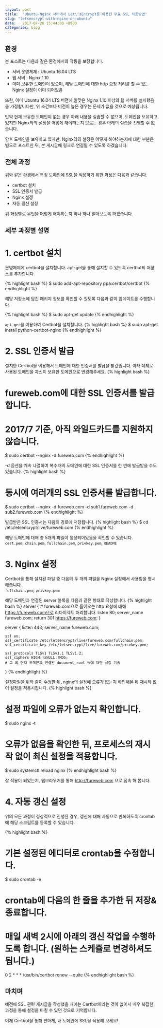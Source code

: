 ```yaml
---
layout: post
title:  "Ubuntu-Nginx 서버에서 Let\'sEncrypt를 이용한 무료 SSL 적용방법"
slug: "letsencrypt-with-nginx-on-ubuntu"
date:   2017-07-28 15:44:00 +0900
categories: blog
---
```


## 환경  

본 포스트는 다음과 같은 환경에서의 작동을 보장합니다.  
- 서버 운영체제 : Ubuntu 16.04 LTS  
- 웹 서버 : Nginx 1.10  
- 이미 보유한 도메인이 있으며, 해당 도메인에 대한 http 요청 처리를 할 수 있는 Nginx 설정이 이미 되어있음

또한, 이미 Ubuntu 16.04 LTS 버전에 알맞은 Nginx 1.10 이상의 웹 서버를 설치했음을 가정합니다만, 
위 조건보다 버전이 높은 경우는 문제가 없을 것으로 예상됩니다.  

만약 현재 보유한 도메인이 없는 경우 아래 내용을 실습할 수 없으며, 
도메인을 보유하고 있지만 Nginx와의 설정을 어떻게 해야하는지 모르는 경우 아래의 실습을 진행할 수 없습니다.  

향후 도메인을 보유하고 있지만, Nginx와의 설정은 어떻게 해야하는지에 대한 부분은 별도로 포스트한 뒤, 
본 게시글에 링크로 연결될 수 있도록 하겠습니다.


## 전체 과정

위와 같은 환경에서 특정 도메인에 SSL을 적용하기 위한 과정은 다음과 같습니다.

- certbot 설치
- SSL 인증서 발급
- Nginx 설정
- 자동 갱신 설정

위 과정별로 무엇을 어떻게 해야하는지 하나 하나 알아보도록 하겠습니다.

## 세부 과정별 설명

# 1. certbot 설치  

운영체제에 certbot을 설치합니다. apt-get을 통해 설치할 수 있도록 certbot의 저장소를 추가합니다.

{% highlight bash %}
$ sudo add-apt-repository ppa:certbot/certbot
{% endhighlight %}  

해당 저장소에 담긴 패키지 정보를 확인할 수 있도록 다음과 같이 업데이트를 수행합니다.

{% highlight bash %}
$ sudo apt-get update
{% endhighlight %}

`apt-get`을 이용하여 Certbot을 설치합니다.
{% highlight bash %}
$ sudo apt-get install python-certbot-nginx
{% endhighlight %}


# 2. SSL 인증서 발급

설치한 Certbot을 이용해서 도메인에 대한 인증서를 발급을 받겠습니다. 아래 예제로 사용된 도메인을 자신이 보유한 도메인으로 변경해주세요.
{% highlight bash %}
# fureweb.com에 대한 SSL 인증서를 발급합니다.
# 2017/7 기준, 아직 와일드카드를 지원하지 않습니다.
$ sudo certbot --nginx -d fureweb.com
{% endhighlight %}

-d 옵션을 계속 나열하여 복수개의 도메인에 대한 SSL 인증서를 한 번에 발급받을 수도 있습니다.
{% highlight bash %}
# 동시에 여러개의 SSL 인증서를 발급합니다.
$ sudo certbot --nginx -d fureweb.com -d sub1.fureweb.com -d sub2.fureweb.com
{% endhighlight %}

발급받은 SSL 인증서는 다음의 경로에 저장됩니다.
{% highlight bash %}
$ cd /etc/letsencrypt/live/fureweb.com
{% endhighlight %}

해당 도메인에 대해 총 5개의 파일이 생성되어있음을 확인할 수 있습니다.  
`cert.pem`, `chain.pem`, `fullchain.pem`, `privkey.pem`, `README`

# 3. Nginx 설정

Certbot을 통해 설치된 파일 중 다음의 두 개의 파일을 Nginx 설정에서 사용함을 명시해줍니다.  
`fullchain.pem`, `privkey.pem`

해당 도메인과 연결된 server 블록을 다음과 같은 형태로 작성합니다.
{% highlight bash %}
server {
    # fureweb.com으로 들어오는 http 요청에 대해 https://fureweb.com으로 리다이렉트 처리합니다. 
    listen 80;
    server_name fureweb.com;
    return 301 https://fureweb.com;
}

server {
    listen 443;
    server_name fureweb.com;

    ssl on;
    ssl_certificate /etc/letsencrypt/live/fureweb.com/fullchain.pem;
    ssl_certificate_key /etc/letsencrypt/live/fureweb.com/privkey.pem;

    ssl_protocols TLSv1 TLSv1.1 TLSv1.2;
    ssl_ciphers HIGH:!aNULL:!MD5;
    # 그 외 현재 도메인과 연결된 document_root 등에 대한 설정 기술
}
{% endhighlight %}

설정파일을 위와 같이 수정한 뒤, nginx의 설정에 오류가 없는지 확인해본 뒤 재시작 없이 설정을 적용시킵니다.
{% highlight bash %}
# 설정 파일에 오류가 없는지 확인합니다.
$ sudo nginx -t
# 오류가 없음을 확인한 뒤, 프로세스의 재시작 없이 최신 설정을 적용합니다.
$ sudo systemctl reload nginx
{% endhighlight bash %}

잘 적용이 되었는지, 웹브라우저를 통해 http://fureweb.com 으로 접속 해 봅니다.


# 4. 자동 갱신 설정

위의 모든 과정이 정상적으로 진행된 경우, 갱신에 대해 자동으로 반복하도록 crontab에 해당 스크립트를 등록할 수 있습니다.

{% highlight bash %}
# 기본 설정된 에디터로 crontab을 수정합니다.
$ sudo crontab -e
# crontab에 다음의 한 줄을 추가한 뒤 저장&종료합니다.
# 매일 새벽 2시에 아래의 갱신 작업을 수행하도록 합니다. (원하는 스케쥴로 변경하셔도 됩니다.)
0 2 * * * /usr/bin/certbot renew --quite
{% endhighlight bash %}


## 마치며

예전에 SSL 관련 게시글을 작성했을 때에는 Certbot이라는 것이 없어서 매우 복잡한 과정을 통해 
설정을 마칠 수 있던 것으로 기억합니다.  

이제 Certbot을 통해 편하게, 내 도메인에 SSL을 적용해 보세요!
  
  
<div id="fb-root"></div>
<script>(function(d, s, id) {
  var js, fjs = d.getElementsByTagName(s)[0];
  if (d.getElementById(id)) return;
  js = d.createElement(s); js.id = id;
  js.src = "//connect.facebook.net/ko_KR/sdk.js#xfbml=1&version=v2.10&appId=403216550080274";
  fjs.parentNode.insertBefore(js, fjs);
}(document, 'script', 'facebook-jssdk'));</script>
<div class="fb-comments" data-href="https://fureweb-com.github.io{{page.url}}" data-width="100%" data-numposts="10"></div>
